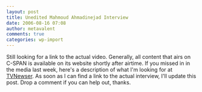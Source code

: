 ```yaml
---
layout: post
title: Unedited Mahmoud Ahmadinejad Interview
date: 2006-08-16 07:08
author: metavalent
comments: true
categories: wp-import
---
```

Still looking for a link to the actual video.  Generally, all content that airs on C-SPAN is available on its website shortly after airtime.  If you missed in in the media last week, here's a description of what I'm looking for at <a href="http://www.mediabistro.com/tvnewser/cbs/acting_on_request_of_iranian_prez_cspan_to_air_unedited_60_minutes_interview_41872.asp">TVNewser</a>.  As soon as I can find a link to the actual interview, I'll update this post.  Drop a comment if you can help out, thanks.
